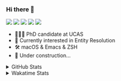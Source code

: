 ### Hi there 👋

[![](https://img.shields.io/badge/-Email-325180?logo=maildotru&logoColor=white&style=flat-square)](mailto:hi@wang.tianshu.me)
[![](https://img.shields.io/badge/-GitHub-black?logo=GitHub&style=flat-square)](https://github.com/tshu-w)
[![](https://img.shields.io/badge/-Telegram-26a5e4?labelColor=fafafa&logo=telegram&style=flat-square)](https://t.me/tshu_w) 
[![](https://img.shields.io/badge/-Twitter-1da1f2?logo=Twitter&logoColor=white&style=flat-square)](https://twitter.com/tshu_w)
[![](https://komarev.com/ghpvc/?username=tshu-w&color=blueviolet&style=flat-square)]()



- 🧑🏻‍🎓 PhD candidate at UCAS
- 🔭 Currently interested in Entity Resolution
- 🛠 macOS & Emacs & ZSH
- 🚧 Under construction...

<details>

<summary>GitHub Stats</summary>

![Tianshu's GitHub stats](https://github-readme-stats.vercel.app/api?username=tshu-w&show_icons=true&theme=buefy&count_private=true)
  
</details>


<details>
  <summary>Wakatime Stats</summary>

  Currently, files accessed by tramp cannot be tracked by wakatime, see https://github.com/wakatime/wakatime-mode/issues/27
  <br>
  
<!--START_SECTION:waka-->
**I'm an Early 🐤** 

```text
🌞 Morning    52 commits     ████░░░░░░░░░░░░░░░░░░░░░   18.57% 
🌆 Daytime    138 commits    ████████████░░░░░░░░░░░░░   49.29% 
🌃 Evening    85 commits     ███████░░░░░░░░░░░░░░░░░░   30.36% 
🌙 Night      5 commits      ░░░░░░░░░░░░░░░░░░░░░░░░░   1.79%

```
📅 **I'm Most Productive on Monday** 

```text
Monday       79 commits     ███████░░░░░░░░░░░░░░░░░░   28.21% 
Tuesday      49 commits     ████░░░░░░░░░░░░░░░░░░░░░   17.5% 
Wednesday    22 commits     ██░░░░░░░░░░░░░░░░░░░░░░░   7.86% 
Thursday     30 commits     ██░░░░░░░░░░░░░░░░░░░░░░░   10.71% 
Friday       50 commits     ████░░░░░░░░░░░░░░░░░░░░░   17.86% 
Saturday     31 commits     ██░░░░░░░░░░░░░░░░░░░░░░░   11.07% 
Sunday       19 commits     █░░░░░░░░░░░░░░░░░░░░░░░░   6.79%

```


📊 **This Week I Spent My Time On** 

```text
💬 Programming Languages: 
sh                       26 hrs 52 mins      ██████████████░░░░░░░░░░░   58.45% 
Org                      6 hrs 40 mins       ███░░░░░░░░░░░░░░░░░░░░░░   14.51% 
Python                   6 hrs               ███░░░░░░░░░░░░░░░░░░░░░░   13.07% 
Docker                   2 hrs 20 mins       █░░░░░░░░░░░░░░░░░░░░░░░░   5.08% 
Emacs Lisp               1 hr 35 mins        ░░░░░░░░░░░░░░░░░░░░░░░░░   3.48%

🔥 Editors: 
Zsh                      26 hrs 52 mins      ██████████████░░░░░░░░░░░   58.45% 
Emacs                    19 hrs 5 mins       ██████████░░░░░░░░░░░░░░░   41.54% 
Unknown Editor           0 secs              ░░░░░░░░░░░░░░░░░░░░░░░░░   0.01%

🐱‍💻 Projects: 
lightning-template       24 hrs 58 mins      █████████████░░░░░░░░░░░░   54.31% 
Terminal                 11 hrs 1 min        ██████░░░░░░░░░░░░░░░░░░░   23.98% 
Unknown Project          7 hrs 57 mins       ████░░░░░░░░░░░░░░░░░░░░░   17.3% 
emacs                    1 hr 12 mins        ░░░░░░░░░░░░░░░░░░░░░░░░░   2.62% 
dotfiles                 21 mins             ░░░░░░░░░░░░░░░░░░░░░░░░░   0.77%

💻 Operating System: 
Mac                      31 hrs 28 mins      █████████████████░░░░░░░░   68.48% 
Linux                    14 hrs 29 mins      ████████░░░░░░░░░░░░░░░░░   31.52%

```

**I Mostly Code in Python** 

```text
Python                   8 repos             ██████████░░░░░░░░░░░░░░░   40.0% 
HTML                     2 repos             ██░░░░░░░░░░░░░░░░░░░░░░░   10.0% 
Emacs Lisp               2 repos             ██░░░░░░░░░░░░░░░░░░░░░░░   10.0% 
JavaScript               2 repos             ██░░░░░░░░░░░░░░░░░░░░░░░   10.0% 
TeX                      2 repos             ██░░░░░░░░░░░░░░░░░░░░░░░   10.0%

```



 Last Updated on 05/03/2022 08:06:53 UTC
<!--END_SECTION:waka-->
</details>
